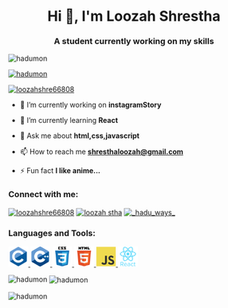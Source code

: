<h1 align="center">Hi 👋, I'm Loozah Shrestha</h1>
<h3 align="center">A student currently working on my skills</h3>

<p align="left"> <img src="https://komarev.com/ghpvc/?username=hadumon&label=Profile%20views&color=0e75b6&style=flat" alt="hadumon" /> </p>

<p align="left"> <a href="https://github.com/ryo-ma/github-profile-trophy"><img src="https://github-profile-trophy.vercel.app/?username=hadumon" alt="hadumon" /></a> </p>

<p align="left"> <a href="https://twitter.com/loozahshre66808" target="blank"><img src="https://img.shields.io/twitter/follow/loozahshre66808?logo=twitter&style=for-the-badge" alt="loozahshre66808" /></a> </p>

- 🔭 I’m currently working on **instagramStory**

- 🌱 I’m currently learning **React**

- 💬 Ask me about **html,css,javascript**

- 📫 How to reach me **shresthaloozah@gmail.com**

- ⚡ Fun fact **I like anime...**

<h3 align="left">Connect with me:</h3>
<p align="left">
<a href="https://twitter.com/loozahshre66808" target="blank"><img align="center" src="https://raw.githubusercontent.com/rahuldkjain/github-profile-readme-generator/master/src/images/icons/Social/twitter.svg" alt="loozahshre66808" height="30" width="40" /></a>
<a href="https://fb.com/loozah stha" target="blank"><img align="center" src="https://raw.githubusercontent.com/rahuldkjain/github-profile-readme-generator/master/src/images/icons/Social/facebook.svg" alt="loozah stha" height="30" width="40" /></a>
<a href="https://instagram.com/_hadu_ways_" target="blank"><img align="center" src="https://raw.githubusercontent.com/rahuldkjain/github-profile-readme-generator/master/src/images/icons/Social/instagram.svg" alt="_hadu_ways_" height="30" width="40" /></a>
</p>

<h3 align="left">Languages and Tools:</h3>
<p align="left"> <a href="https://www.cprogramming.com/" target="_blank" rel="noreferrer"> <img src="https://raw.githubusercontent.com/devicons/devicon/master/icons/c/c-original.svg" alt="c" width="40" height="40"/> </a> <a href="https://www.w3schools.com/cpp/" target="_blank" rel="noreferrer"> <img src="https://raw.githubusercontent.com/devicons/devicon/master/icons/cplusplus/cplusplus-original.svg" alt="cplusplus" width="40" height="40"/> </a> <a href="https://www.w3schools.com/css/" target="_blank" rel="noreferrer"> <img src="https://raw.githubusercontent.com/devicons/devicon/master/icons/css3/css3-original-wordmark.svg" alt="css3" width="40" height="40"/> </a> <a href="https://www.w3.org/html/" target="_blank" rel="noreferrer"> <img src="https://raw.githubusercontent.com/devicons/devicon/master/icons/html5/html5-original-wordmark.svg" alt="html5" width="40" height="40"/> </a> <a href="https://developer.mozilla.org/en-US/docs/Web/JavaScript" target="_blank" rel="noreferrer"> <img src="https://raw.githubusercontent.com/devicons/devicon/master/icons/javascript/javascript-original.svg" alt="javascript" width="40" height="40"/> </a> <a href="https://reactjs.org/" target="_blank" rel="noreferrer"> <img src="https://raw.githubusercontent.com/devicons/devicon/master/icons/react/react-original-wordmark.svg" alt="react" width="40" height="40"/> </a> </p>

<p><img align="left" src="https://github-readme-stats.vercel.app/api/top-langs?username=hadumon&show_icons=true&locale=en&layout=compact" alt="hadumon" /></p>

<p>&nbsp;<img align="center" src="https://github-readme-stats.vercel.app/api?username=hadumon&show_icons=true&locale=en" alt="hadumon" /></p>

<p><img align="center" src="https://github-readme-streak-stats.herokuapp.com/?user=hadumon&" alt="hadumon" /></p>
